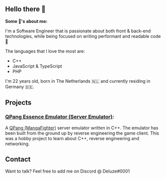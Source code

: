 ## Hello there 👋

**Some 📓's about me:**

I'm a Software Engineer that is passionate about both front & back-end technologies, while being focused on writing performant and readable code 💪

The languages that I love the most are:
  - C++
  - JavaScript & TypeScript
  - PHP

I'm 22 years old, born in The Netherlands 🇳🇱 and currently residing in Germany 🇩🇪.

## Projects

### [QPang Essence Emulator (Server Emulator)](https://github.com/Deluze/qpang-essence-emulator):
A [QPang (MangaFighter)](https://en.wikipedia.org/wiki/Manga_Fighter) server emulator written in C++. The emulator has been built from the ground up by reverse engineering the game client. This was a hobby project to learn about C++, reverse engineering and networking.

## Contact

Want to talk? Feel free to add me on Discord @ Deluze#0001
